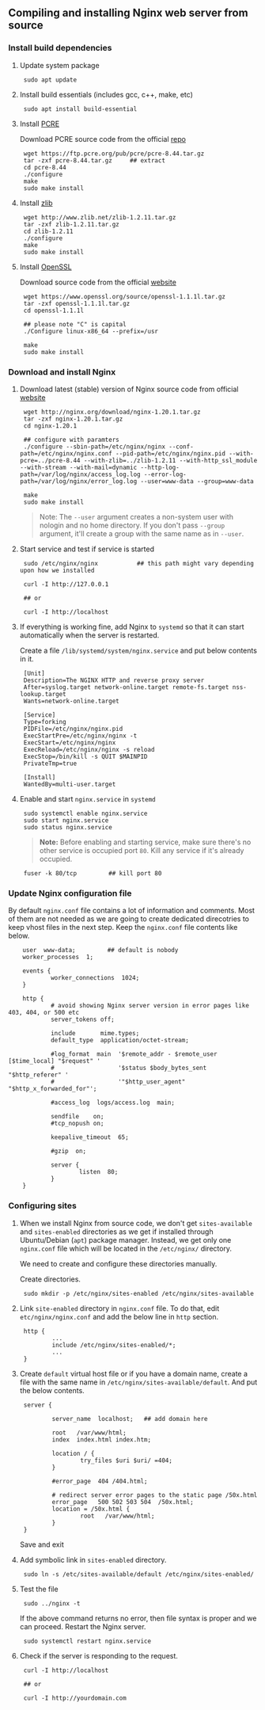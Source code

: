 ## Compiling and installing Nginx web server from source

### Install build dependencies 

1. Update system package

        sudo apt update

2. Install build essentials (includes gcc, c++, make, etc)

        sudo apt install build-essential

3. Install [PCRE](http://pcre.org/)

    Download PCRE source code from the official [repo](https://ftp.pcre.org/pub/pcre/)

        wget https://ftp.pcre.org/pub/pcre/pcre-8.44.tar.gz
        tar -zxf pcre-8.44.tar.gz     ## extract
        cd pcre-8.44  
        ./configure     
        make
        sudo make install

4. Install [zlib](http://www.zlib.net/)

        wget http://www.zlib.net/zlib-1.2.11.tar.gz
        tar -zxf zlib-1.2.11.tar.gz
        cd zlib-1.2.11
        ./configure
        make
        sudo make install

5. Install [OpenSSL](https://www.openssl.org/)

    Download source code from the official [website](https://www.openssl.org/source/)

        wget https://www.openssl.org/source/openssl-1.1.1l.tar.gz
        tar -zxf openssl-1.1.1l.tar.gz
        cd openssl-1.1.1l

        ## please note "C" is capital
        ./Configure linux-x86_64 --prefix=/usr

        make
        sudo make install

### Download and install Nginx

1. Download latest (stable) version of Nginx source code from official [website](http://nginx.org/en/download.html)

        wget http://nginx.org/download/nginx-1.20.1.tar.gz
        tar -zxf nginx-1.20.1.tar.gz
        cd nginx-1.20.1

        ## configure with paramters
        ./configure --sbin-path=/etc/nginx/nginx --conf-path=/etc/nginx/nginx.conf --pid-path=/etc/nginx/nginx.pid --with-pcre=../pcre-8.44 --with-zlib=../zlib-1.2.11 --with-http_ssl_module --with-stream --with-mail=dynamic --http-log-path=/var/log/nginx/access_log.log --error-log-path=/var/log/nginx/error_log.log --user=www-data --group=www-data

        make 
        sudo make install

   >Note: The `--user` argument creates a non-system user with nologin and no home directory. If you don't pass `--group` argument, it'll create a group with the same name as in `--user`.

2. Start service and test if service is started

        sudo /etc/nginx/nginx           ## this path might vary depending upon how we installed

        curl -I http://127.0.0.1

        ## or

        curl -I http://localhost


3. If everything is working fine, add Nginx to `systemd` so that it can start automatically when the server is restarted.

   Create a file `/lib/systemd/system/nginx.service` and put below contents in it.

        [Unit]
        Description=The NGINX HTTP and reverse proxy server
        After=syslog.target network-online.target remote-fs.target nss-lookup.target
        Wants=network-online.target

        [Service]
        Type=forking
        PIDFile=/etc/nginx/nginx.pid
        ExecStartPre=/etc/nginx/nginx -t
        ExecStart=/etc/nginx/nginx
        ExecReload=/etc/nginx/nginx -s reload
        ExecStop=/bin/kill -s QUIT $MAINPID
        PrivateTmp=true

        [Install]
        WantedBy=multi-user.target

4. Enable and start `nginx.service` in `systemd`

        sudo systemctl enable nginx.service
        sudo start nginx.service
        sudo status nginx.service

    >**Note:** Before enabling and starting service, make sure there's no other service is occupied port `80`. Kill any service if it's already occupied.

        fuser -k 80/tcp         ## kill port 80

### Update Nginx configuration file

By default `nginx.conf` file contains a lot of information and comments. Most of them are not needed as we are going to create dedicated direcotries to keep vhost files in the next step. Keep the `nginx.conf` file contents like below.

        user  www-data;         ## default is nobody
        worker_processes  1;

        events {
                worker_connections  1024;
        }

        http {
                # avoid showing Nginx server version in error pages like 403, 404, or 500 etc
                server_tokens off;

                include       mime.types;
                default_type  application/octet-stream;

                #log_format  main  '$remote_addr - $remote_user [$time_local] "$request" '
                #                  '$status $body_bytes_sent "$http_referer" '
                #                  '"$http_user_agent" "$http_x_forwarded_for"';

                #access_log  logs/access.log  main;

                sendfile    on;
                #tcp_nopush on;

                keepalive_timeout  65;

                #gzip  on;

                server {
                        listen  80;
                }
        }

### Configuring sites

1. When we install Nginx from source code, we don't get `sites-available` and `sites-enabled` directories as we get if installed through Ubuntu/Debian (`apt`) package manager. Instead, we get only one `nginx.conf` file which will be located in the `/etc/nginx/` directory. 

   We need to create and configure these directories manually.

   Create directories.

        sudo mkdir -p /etc/nginx/sites-enabled /etc/nginx/sites-available

2. Link `site-enabled` directory in `nginx.conf` file. To do that, edit `etc/nginx/nginx.conf` and add the below line in `http` section.

        http {
                ...
                include /etc/nginx/sites-enabled/*;
                ...
        }

3. Create `default` virtual host file or if you have a domain name, create a file with the same name in `/etc/nginx/sites-available/default`. And put the below contents.

        server {

                server_name  localhost;   ## add domain here

                root   /var/www/html;
                index  index.html index.htm;
		    
                location / {
                        try_files $uri $uri/ =404; 
                }

                #error_page  404 /404.html;

                # redirect server error pages to the static page /50x.html
                error_page   500 502 503 504  /50x.html;
                location = /50x.html {
                        root   /var/www/html;
                }
        }

    Save and exit

4. Add symbolic link in `sites-enabled` directory.

        sudo ln -s /etc/sites-available/default /etc/nginx/sites-enabled/

5. Test the file

        sudo ../nginx -t

   If the above command returns no error, then file syntax is proper and we can proceed. Restart the Nginx server.

        sudo systemctl restart nginx.service

6. Check if the server is responding to the request.

        curl -I http://localhost

        ## or

        curl -I http://yourdomain.com






    

